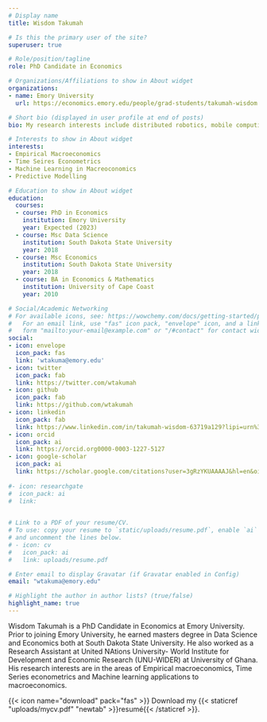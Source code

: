 ```yaml
---
# Display name
title: Wisdom Takumah

# Is this the primary user of the site?
superuser: true

# Role/position/tagline
role: PhD Candidate in Economics

# Organizations/Affiliations to show in About widget
organizations:
- name: Emory University
  url: https://economics.emory.edu/people/grad-students/takumah-wisdom.html

# Short bio (displayed in user profile at end of posts)
bio: My research interests include distributed robotics, mobile computing and programmable matter.

# Interests to show in About widget
interests:
- Empirical Macroeconomics
- Time Seires Econometrics
- Machine Learning in Macreoconomics
- Predictive Modelling

# Education to show in About widget
education:
  courses:
  - course: PhD in Economics
    institution: Emory University
    year: Expected (2023)
  - course: Msc Data Science
    institution: South Dakota State University
    year: 2018
  - course: Msc Economics
    institution: South Dakota State University
    year: 2018
  - course: BA in Economics & Mathematics
    institution: University of Cape Coast
    year: 2010

# Social/Academic Networking
# For available icons, see: https://wowchemy.com/docs/getting-started/page-builder/#icons
#   For an email link, use "fas" icon pack, "envelope" icon, and a link in the
#   form "mailto:your-email@example.com" or "/#contact" for contact widget.
social:
- icon: envelope
  icon_pack: fas
  link: 'wtakuma@emory.edu'
- icon: twitter
  icon_pack: fab
  link: https://twitter.com/wtakumah
- icon: github
  icon_pack: fab
  link: https://github.com/wtakumah
- icon: linkedin
  icon_pack: fab
  link: https://www.linkedin.com/in/takumah-wisdom-63719a129?lipi=urn%3Ali%3Apage%3Ad_flagship3_profile_view_base_contact_details%3B%2F%2Bvq0rKDT9qKYb9oEt0k7w%3D%3D
- icon: orcid
  icon_pack: ai
  link: https://orcid.org0000-0003-1227-5127
- icon: google-scholar
  icon_pack: ai
  link: https://scholar.google.com/citations?user=3gRzYKUAAAAJ&hl=en&oi=sra
  
#- icon: researchgate
#  icon_pack: ai
#  link:
  

# Link to a PDF of your resume/CV.
# To use: copy your resume to `static/uploads/resume.pdf`, enable `ai` icons in `params.toml`, 
# and uncomment the lines below.
# - icon: cv
#   icon_pack: ai
#   link: uploads/resume.pdf

# Enter email to display Gravatar (if Gravatar enabled in Config)
email: "wtakuma@emory.edu"

# Highlight the author in author lists? (true/false)
highlight_name: true
---
```


Wisdom Takumah is a PhD Candidate in Economics at Emory University. Prior to joining
Emory University, he earned  masters degree in Data Science and Economics both at South Dakota State University. He also worked as a
Research Assistant at United NAtions University- World Institute for Development and Economic Research (UNU-WIDER) at University of Ghana. His research interests are in the
areas of Empirical macroeconomics, Time Series econometrics and Machine learning applications to macroeconomics.

{{< icon name="download" pack="fas" >}} Download my {{< staticref "uploads/mycv.pdf" "newtab" >}}resumé{{< /staticref >}}.
